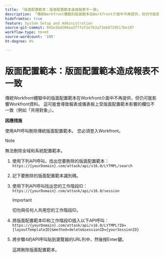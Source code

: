 ```yaml
---
title: 「版面配置範本：版面配置範本造成報表不一致」
description: 「傳統Workfront體驗的版面範本在Workfront介面中不再提供，但仍可能影響Workfront資料。 這可能會導致報表或控制面板上受版面配置範本影響的欄位不一致（例如「共用對象」）。」
hidefromtoc: true
feature: System Setup and Administration
source-git-commit: 045e2bd200aa2fffaf2e763a73eb8729517be197
workflow-type: tm+mt
source-wordcount: '195'
ht-degree: 0%

---
```



# 版面配置範本：版面配置範本造成報表不一致

傳統Workfront體驗中的版面配置範本在Workfront介面中不再提供，但仍可能影響Workfront資料。 這可能會導致報表或儀表板上受版面配置範本影響的欄位不一致（例如「共用對象」）。

**因應措施**

使用API呼叫刪除傳統版面配置範本。 您必須登入Workfront。

>[!NOTE]
>
>無法刪除全域和系統配置範本。

1. 使用下列API呼叫，找出您要刪除的版面配置範本：
   `https://{yourDomain}.com/attask/api/v16.0/LYTMPL/search`
1. 記下要刪除的版面配置範本識別碼。
1. 使用下列API呼叫找出您的工作階段ID：
   `https://{yourDomain}.com/attask/api/v16.0/session`

   >[!IMPORTANT]
   >
   >切勿與任何人共用您的工作階段ID。

1. 將版面配置範本ID和工作階段ID插入以下API呼叫：
   `https://{yourDomain}.com/attask/api/v16.0/LYTMPL?ID={layoutTemplateID}&method=delete&sessionID={yourSessionID}`
1. 將步驟4的API呼叫貼到瀏覽器的URL列中，然後按Enter鍵。

   這將刪除版面配置範本。

